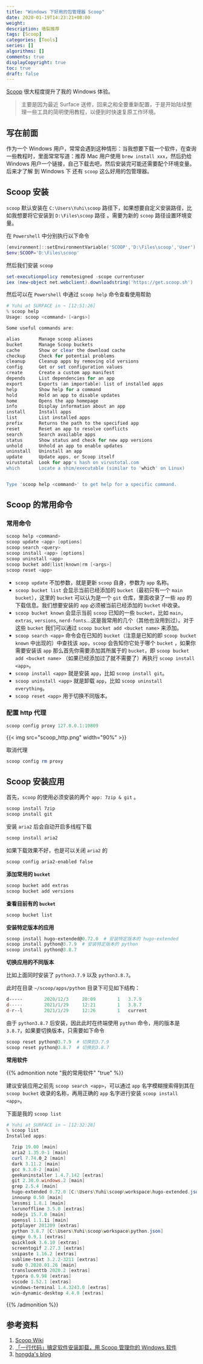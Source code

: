 ```yaml
---
title: "Windows 下好用的包管理器 Scoop"
date: 2020-01-19T14:23:21+08:00
weight: 
description: 墙裂推荐
tags: [Scoop]
categories: [Tools]
series: []
algorithms: []
comments: true
displayCopyright: true
toc: true
draft: false
---
```


[Scoop](https://scoop.sh/) 很大程度提升了我的 Windows 体验。

<!--more-->

> 主要是因为最近 Surface 送修，回来之和全要重新配置，于是开始陆续整理一些工具的简明使用教程，以便到时快速复原工作环境。

## 写在前面

作为一个 Windows 用户，常常会遇到这种情形：当我想要下载一个软件，在查询一些教程时，里面常常写道：推荐 Mac 用户使用 `brew install xxx`，然后扔给 Windows 用户一个链接，自己下载去吧，然后安装完可能还需要配个环境变量。后来才了解 到 Windows 下 还有 `scoop` 这么好用的包管理器。

## Scoop 安装

`scoop` 默认安装在 `C:\Users\Yuhi\scoop` 路径下，如果想要自定义安装路径，比如我想要将它安装到 `D:\Files\scoop` 路径 。需要为新的 `scoop` 路径设置环境变量。

在 `Powershell` 中分别执行以下命令

```powershell
[environment]::setEnvironmentVariable('SCOOP','D:\Files\scoop','User')
$env:SCOOP='D:\Files\scoop'
```

然后我们安装 `scoop`

```powershell
set-executionpolicy remotesigned -scope currentuser
iex (new-object net.webclient).downloadstring('https://get.scoop.sh')
```

然后可以在 `Powershell` 中通过 `scoop help` 命令查看使用帮助

```powershell
# Yuhi at SURFACE in ~ [12:51:26]
% scoop help
Usage: scoop <command> [<args>]

Some useful commands are:

alias       Manage scoop aliases
bucket      Manage Scoop buckets
cache       Show or clear the download cache
checkup     Check for potential problems
cleanup     Cleanup apps by removing old versions
config      Get or set configuration values
create      Create a custom app manifest
depends     List dependencies for an app
export      Exports (an importable) list of installed apps
help        Show help for a command
hold        Hold an app to disable updates
home        Opens the app homepage
info        Display information about an app
install     Install apps
list        List installed apps
prefix      Returns the path to the specified app
reset       Reset an app to resolve conflicts
search      Search available apps
status      Show status and check for new app versions
unhold      Unhold an app to enable updates
uninstall   Uninstall an app
update      Update apps, or Scoop itself
virustotal  Look for app's hash on virustotal.com
which       Locate a shim/executable (similar to 'which' on Linux)


Type 'scoop help <command>' to get help for a specific command.
```

## Scoop 的常用命令

### 常用命令

```cpp
scoop help <command>
scoop update <app> [options]
scoop search <query>
scoop install <app> [options]
scoop uninstall <app>
scoop bucket add|list|known|rm [<args>]
scoop reset <app>
```

+ `scoop update` 不加参数，就是更新 `scoop` 自身，参数为 `app` 名称。
+ `scoop bucket list` 会显示当前已经添加的 `bucket`（最初只有一个 `main bucket`），这里的 `bucket` 可以认为是一个 `git` 仓库，里面收录了一些 `app` 的下载信息。我们想要安装的 `app` 必须被当前已经添加的 `bucket` 中收录。
+ `scoop bucket known` 会显示当前 `scoop` 已知的一些 `bucket`，比如 `main`，`extras`, `versions`, `nerd-fonts`...这是我常用的几个（其他也没用到过）。对于这些 `bucket` 我们可以通过 `scoop bucket add <bucket name>` 来添加。
+ `scoop search <app>` 命令会在已知的 `bucket`（注意是已知的即 `scoop bucket known` 中出现的）中查找该 `app`，`scoop` 会告知你它处于哪个 `bucket` ，如果你需要安装该 `app` 那么首先你需要添加其所属于的 `bucket`，即 `scoop bucket add <bucket name>` （如果已经添加过了就不需要了）再执行 `scoop install <app>`。
+ `scoop install <app>` 就是安装 `app`，比如 `scoop install git`。
+ `scoop uninstall <app>` 就是卸载 `app`，比如 `scoop uninstall everything`。
+ `scoop reset <app>` 用于切换不同版本。

### 配置 http 代理

```powershell
scoop config proxy 127.0.0.1:10809
```

{{< img src="scoop_http.png" width="90%" >}}

取消代理

```powershell
scoop config rm proxy
```

## Scoop 安装应用

首先，`scoop` 的使用必须安装的两个 `app: 7zip & git` 。

```powershell
scoop install 7zip
scoop install git
```

安装 `aria2` 后会自动开启多线程下载

```powershell
scoop install aria2
```

如果下载效果不好，也是可以关闭 `aria2` 的

```powershell
scoop config aria2-enabled false 
```

**添加常用的 `bucket`**

```powershell
scoop bucket add extras
scoop bucket add versions
```

**查看目前有的 `bucket`**

```powershell
scoop bucket list
```

**安装特定版本的应用**

```powershell
scoop install hugo-extended@0.72.0  # 安装特定版本的 hugo-extended
scoop install python@3.7.9  # 安装特定版本的 python
scoop install python@3.8.7
```

**切换应用的不同版本**

比如上面同时安装了 `python3.7.9` 以及 `python3.8.7`。

此时在目录 `~/scoop/apps/python` 目录下可见如下结构：

```powershell
d-----        2020/12/3     20:09        1   3.7.9
d-----        2021/1/29     12:21        1   3.8.7
d-r--l        2021/1/29     12:26        1   current
```

由于 `python3.8.7` 后安装，因此此时在终端使用 `python` 命令，用的版本是 `3.8.7`，如果要切换版本，只需要如下命令

```powershell
scoop reset python@3.7.9  # 切换到3.7.9
scoop reset python@3.8.7  # 切换到3.8.7
```

**常用软件**

{{% admonition note "我的常用软件" "true" %}}

建议安装应用之前先 `scoop search <app>`，可以通过 `app` 名字模糊搜索得到其在 `scoop bucket` 收录的名称，再用正确的 `app` 名字进行安装 `scoop install <app>`。

下面是我的 `scoop list`

```powershell
# Yuhi at SURFACE in ~ [12:32:28]
% scoop list
Installed apps:

  7zip 19.00 [main]
  aria2 1.35.0-1 [main]
  curl 7.74.0_2 [main]
  dark 3.11.2 [main]
  gcc 9.3.0-2 [main]
  geekuninstaller 1.4.7.142 [extras]
  git 2.30.0.windows.2 [main]
  grep 2.5.4 [main]
  hugo-extended 0.72.0 [C:\Users\Yuhi\scoop\workspace\hugo-extended.json]
  innounp 0.50 [main]
  lessmsi 1.8.1 [main]
  lxrunoffline 3.5.0 [extras]
  nodejs 15.7.0 [main]
  openssl 1.1.1i [main]
  potplayer 201209 [extras]
  python 3.8.7 [C:\Users\Yuhi\scoop\workspace\python.json]
  qimgv 0.9.1 [extras]
  quicklook 3.6.10 [extras]
  screentogif 2.27.3 [extras]
  snipaste 1.16.2 [extras]
  sublime-text 3.2.2-3211 [extras]
  sudo 0.2020.01.26 [main]
  translucenttb 2020.2 [extras]
  typora 0.9.98 [extras]
  vscode 1.52.1 [extras]
  windows-terminal 1.4.3243.0 [extras]
  win-dynamic-desktop 4.4.0 [extras]
```

{{% /admonition %}}

## 参考资料

1. [Scoop Wiki](https://github.com/lukesampson/scoop/wiki)
2.  [「一行代码」搞定软件安装卸载，用 Scoop 管理你的 Windows 软件](https://sspai.com/post/52496)
3. [hongda's blog](https://www.cnblogs.com/hongdada/p/11844277.html)